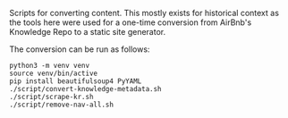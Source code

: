 Scripts for converting content. This mostly exists for historical context
as the tools here were used for a one-time conversion from AirBnb's
Knowledge Repo to a static site generator.

The conversion can be run as follows:

```
python3 -m venv venv
source venv/bin/active
pip install beautifulsoup4 PyYAML
./script/convert-knowledge-metadata.sh
./script/scrape-kr.sh
./script/remove-nav-all.sh
```
